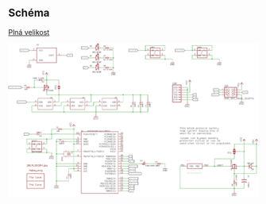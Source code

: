 ## Schéma

[Plná velikost](https://raw.githubusercontent.com/TheCaveCz/makerfaire-prague-badge/master/eagle/schematic.png)

![schematic](schematic.png)
